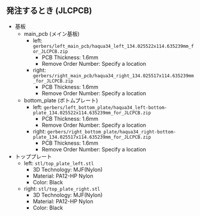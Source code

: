 ## 発注するとき (JLCPCB)

* 基板
  * main_pcb (メイン基板)
    * left: `gerbers/left_main_pcb/haqua34_left_134.025522x114.635239mm_for_JLCPCB.zip`
      * PCB Thickness: 1.6mm
      * Remove Order Number: Specify a location
    * right: `gerbers/right_main_pcb/haqua34_right_134.025517x114.635239mm_for_JLCPCB.zip`
      * PCB Thickness: 1.6mm
      * Remove Order Number: Specify a location
  * bottom_plate (ボトムプレート)
    * left: `gerbers/left_bottom_plate/haqua34_left-bottom-plate_134.025522x114.635239mm_for_JLCPCB.zip`
      * PCB Thickness: 1.6mm
      * Remove Order Number: Specify a location
    * right: `gerbers/right_bottom_plate/haqua34_right-bottom-plate_134.025517x114.635239mm_for_JLCPCB.zip`
      * PCB Thickness: 1.6mm
      * Remove Order Number: Specify a location
* トッププレート
  * left: `stl/top_plate_left.stl`
    * 3D Technology: MJF(Nylon)
    * Material: PA12-HP Nylon
    * Color: Black
  * right: `stl/top_plate_right.stl`
    * 3D Technology: MJF(Nylon)
    * Material: PA12-HP Nylon
    * Color: Black
